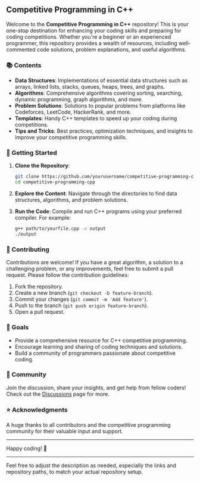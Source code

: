## Competitive Programming in C++

Welcome to the **Competitive Programming in C++** repository! This is your one-stop destination for enhancing your coding skills and preparing for coding competitions. Whether you're a beginner or an experienced programmer, this repository provides a wealth of resources, including well-commented code solutions, problem explanations, and useful algorithms.

### 📚 Contents

- **Data Structures**: Implementations of essential data structures such as arrays, linked lists, stacks, queues, heaps, trees, and graphs.
- **Algorithms**: Comprehensive algorithms covering sorting, searching, dynamic programming, graph algorithms, and more.
- **Problem Solutions**: Solutions to popular problems from platforms like Codeforces, LeetCode, HackerRank, and more.
- **Templates**: Handy C++ templates to speed up your coding during competitions.
- **Tips and Tricks**: Best practices, optimization techniques, and insights to improve your competitive programming skills.

### 🚀 Getting Started

1. **Clone the Repository**:
   ```sh
   git clone https://github.com/yourusername/competitive-programming-cpp.git
   cd competitive-programming-cpp
   ```

2. **Explore the Content**: Navigate through the directories to find data structures, algorithms, and problem solutions.

3. **Run the Code**: Compile and run C++ programs using your preferred compiler. For example:
   ```sh
   g++ path/to/yourfile.cpp -o output
   ./output
   ```

### 📝 Contributing

Contributions are welcome! If you have a great algorithm, a solution to a challenging problem, or any improvements, feel free to submit a pull request. Please follow the contribution guidelines:

1. Fork the repository.
2. Create a new branch (`git checkout -b feature-branch`).
3. Commit your changes (`git commit -m 'Add feature'`).
4. Push to the branch (`git push origin feature-branch`).
5. Open a pull request.

### 🎯 Goals

- Provide a comprehensive resource for C++ competitive programming.
- Encourage learning and sharing of coding techniques and solutions.
- Build a community of programmers passionate about competitive coding.

### 💬 Community

Join the discussion, share your insights, and get help from fellow coders! Check out the [Discussions](https://github.com/yourusername/competitive-programming-cpp/discussions) page for more.

### ⭐ Acknowledgments

A huge thanks to all contributors and the competitive programming community for their valuable input and support.

---

Happy coding! 🌟

---

Feel free to adjust the description as needed, especially the links and repository paths, to match your actual repository setup.
